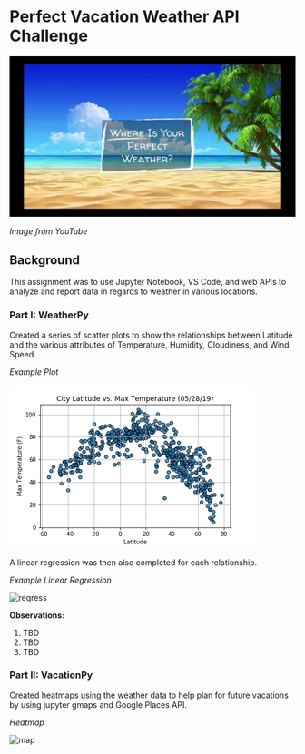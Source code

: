 # Perfect Vacation Weather API Challenge

![perfect](output_data/perfect_weather.png)

*Image from YouTube*

## Background

This assignment was to use Jupyter Notebook, VS Code, and web APIs to analyze and report data in regards to weather in various locations.

### Part I: WeatherPy

Created a series of scatter plots to show the relationships between Latitude and the various attributes of Temperature, Humidity, Cloudiness, and Wind Speed.

*Example Plot*

![plot](output_data/Fig1.png)

A linear regression was then also completed for each relationship.

*Example Linear Regression*

![regress](output_data/TBD)

**Observations:**
1. TBD
2. TBD
3. TBD

### Part II: VacationPy

Created heatmaps using the weather data to help plan for future vacations by using jupyter gmaps and Google Places API.

*Heatmap*

![map](output_data/TBD)
